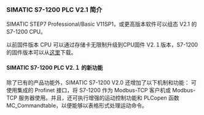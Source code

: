 ### SIMATIC S7-1200 PLC V2.1 简介

SIMATIC STEP7 Professional/Basic V11SP1，或更高版本软件可以组态 V2.1 的
S7-1200 CPU。

以前固件版本 CPU 可以通过存储卡无限制升级到CPU固件
V2.１版本，S7-1200的固件版本可以从[这里](../../01-resource/08-online_download.htm#firm)下载。

#### SIMATIC S7-1200 PLC V2.１ 的新功能

除了已有的产品功能外，SIMATIC S7-1200 V2.0 还增加了以下机制和功能：
可使用集成的 Profinet 接口，将 S7-1200 作为 Modbus-TCP 客户机或
Modbus-TCP 服务器使用。并且，还可执行增强的运动控制功能和 PLCopen 函数
MC_Commandtable，以便能够以表格形式处理运动命令。
